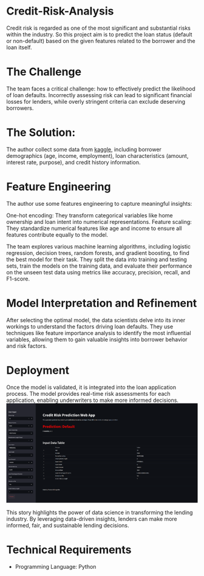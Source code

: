 # Credit-Risk-Analysis

Credit risk is regarded as one of the most significant and substantial risks within the industry.
So this project aim is to predict the loan status (default or non-default) based on the given features related to the borrower and the loan itself.


# The Challenge

The team faces a critical challenge: how to effectively predict the likelihood of loan defaults. Incorrectly assessing risk can lead to significant financial losses for lenders, while overly stringent criteria can exclude deserving borrowers.

# The Solution:

The author collect some data from [kaggle](https://www.kaggle.com/datasets/laotse/credit-risk-dataset/data), including borrower demographics (age, income, employment), loan characteristics (amount, interest rate, purpose), and credit history information.

# Feature Engineering

The author use some features engineering to capture meaningful insights:

One-hot encoding: They transform categorical variables like home ownership and loan intent into numerical representations.
Feature scaling: They standardize numerical features like age and income to ensure all features contribute equally to the model.

The team explores various machine learning algorithms, including logistic regression, decision trees, random forests, and gradient boosting, to find the best model for their task. They split the data into training and testing sets, train the models on the training data, and evaluate their performance on the unseen test data using metrics like accuracy, precision, recall, and F1-score.

# Model Interpretation and Refinement

After selecting the optimal model, the data scientists delve into its inner workings to understand the factors driving loan defaults. They use techniques like feature importance analysis to identify the most influential variables, allowing them to gain valuable insights into borrower behavior and risk factors.

# Deployment 

Once the model is validated, it is integrated into the loan application process. The model provides real-time risk assessments for each application, enabling underwriters to make more informed decisions.![](https://github.com/astoadhi/Credit-Risk-Classification/blob/main/images/credit%20risk%20prediction.png)

This story highlights the power of data science in transforming the lending industry. By leveraging data-driven insights, lenders can make more informed, fair, and sustainable lending decisions.

# Technical Requirements
- Programming Language: Python


